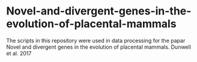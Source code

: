 # Novel-and-divergent-genes-in-the-evolution-of-placental-mammals

The scripts in this repository were used in data processing for the papar Novel and divergent genes in the evolution of placental mammals. Dunwell et al. 2017
